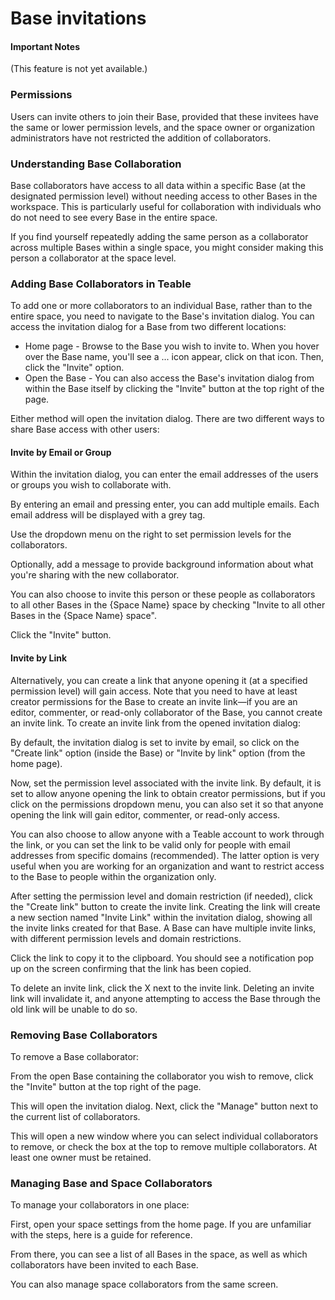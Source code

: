 # Base invitations

#### Important Notes

(This feature is not yet available.)

### **Permissions**

Users can invite others to join their Base, provided that these invitees have the same or lower permission levels, and the space owner or organization administrators have not restricted the addition of collaborators.

### Understanding Base Collaboration

Base collaborators have access to all data within a specific Base (at the designated permission level) without needing access to other Bases in the workspace. This is particularly useful for collaboration with individuals who do not need to see every Base in the entire space.

If you find yourself repeatedly adding the same person as a collaborator across multiple Bases within a single space, you might consider making this person a collaborator at the space level.

### Adding Base Collaborators in Teable

To add one or more collaborators to an individual Base, rather than to the entire space, you need to navigate to the Base's invitation dialog. You can access the invitation dialog for a Base from two different locations:

* Home page - Browse to the Base you wish to invite to. When you hover over the Base name, you'll see a ... icon appear, click on that icon. Then, click the "Invite" option.
* Open the Base - You can also access the Base's invitation dialog from within the Base itself by clicking the "Invite" button at the top right of the page.

Either method will open the invitation dialog. There are two different ways to share Base access with other users:

#### **Invite by Email or Group**

Within the invitation dialog, you can enter the email addresses of the users or groups you wish to collaborate with.

By entering an email and pressing enter, you can add multiple emails. Each email address will be displayed with a grey tag.

Use the dropdown menu on the right to set permission levels for the collaborators.

Optionally, add a message to provide background information about what you're sharing with the new collaborator.

You can also choose to invite this person or these people as collaborators to all other Bases in the {Space Name} space by checking "Invite to all other Bases in the {Space Name} space".

Click the "Invite" button.

#### **Invite by Link**

Alternatively, you can create a link that anyone opening it (at a specified permission level) will gain access. Note that you need to have at least creator permissions for the Base to create an invite link—if you are an editor, commenter, or read-only collaborator of the Base, you cannot create an invite link. To create an invite link from the opened invitation dialog:

By default, the invitation dialog is set to invite by email, so click on the "Create link" option (inside the Base) or "Invite by link" option (from the home page).

Now, set the permission level associated with the invite link. By default, it is set to allow anyone opening the link to obtain creator permissions, but if you click on the permissions dropdown menu, you can also set it so that anyone opening the link will gain editor, commenter, or read-only access.

You can also choose to allow anyone with a Teable account to work through the link, or you can set the link to be valid only for people with email addresses from specific domains (recommended). The latter option is very useful when you are working for an organization and want to restrict access to the Base to people within the organization only.

After setting the permission level and domain restriction (if needed), click the "Create link" button to create the invite link. Creating the link will create a new section named "Invite Link" within the invitation dialog, showing all the invite links created for that Base. A Base can have multiple invite links, with different permission levels and domain restrictions.

Click the link to copy it to the clipboard. You should see a notification pop up on the screen confirming that the link has been copied.

To delete an invite link, click the X next to the invite link. Deleting an invite link will invalidate it, and anyone attempting to access the Base through the old link will be unable to do so.

### Removing Base Collaborators

To remove a Base collaborator:

From the open Base containing the collaborator you wish to remove, click the "Invite" button at the top right of the page.

This will open the invitation dialog. Next, click the "Manage" button next to the current list of collaborators.

This will open a new window where you can select individual collaborators to remove, or check the box at the top to remove multiple collaborators. At least one owner must be retained.

### Managing Base and Space Collaborators

To manage your collaborators in one place:

First, open your space settings from the home page. If you are unfamiliar with the steps, here is a guide for reference.

From there, you can see a list of all Bases in the space, as well as which collaborators have been invited to each Base.

You can also manage space collaborators from the same screen.
